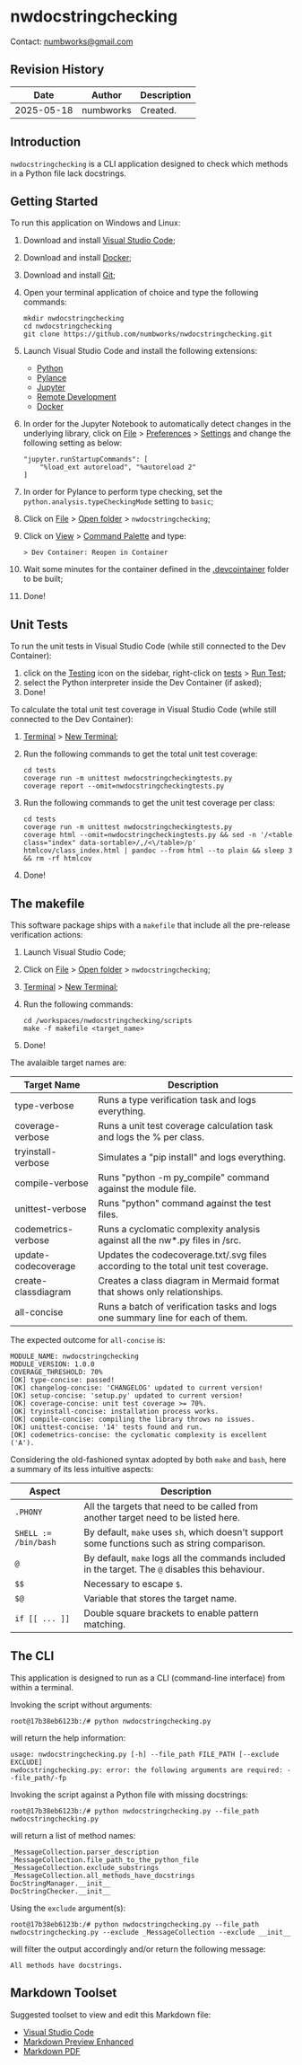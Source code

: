 # nwdocstringchecking
Contact: numbworks@gmail.com

## Revision History

| Date | Author | Description |
|---|---|---|
| 2025-05-18 | numbworks | Created. |

## Introduction

`nwdocstringchecking` is a CLI application designed to check which methods in a Python file lack docstrings.

## Getting Started

To run this application on Windows and Linux:

1. Download and install [Visual Studio Code](https://code.visualstudio.com/Download);
2. Download and install [Docker](https://www.docker.com/products/docker-desktop/);
3. Download and install [Git](https://git-scm.com/downloads);
4. Open your terminal application of choice and type the following commands:

    ```
    mkdir nwdocstringchecking
    cd nwdocstringchecking
    git clone https://github.com/numbworks/nwdocstringchecking.git
    ```

5. Launch Visual Studio Code and install the following extensions:

    - [Python](https://marketplace.visualstudio.com/items?itemName=ms-python.python)
    - [Pylance](https://marketplace.visualstudio.com/items?itemName=ms-python.vscode-pylance)
    - [Jupyter](https://marketplace.visualstudio.com/items?itemName=ms-toolsai.jupyter)
    - [Remote Development](https://marketplace.visualstudio.com/items?itemName=ms-vscode-remote.vscode-remote-extensionpack)
    - [Docker](https://marketplace.visualstudio.com/items?itemName=ms-azuretools.vscode-docker)

6. In order for the Jupyter Notebook to automatically detect changes in the underlying library, click on <ins>File</ins> > <ins>Preferences</ins> > <ins>Settings</ins> and change the following setting as below:

    ```
    "jupyter.runStartupCommands": [
        "%load_ext autoreload", "%autoreload 2"
    ]
    ```

7. In order for Pylance to perform type checking, set the `python.analysis.typeCheckingMode` setting to `basic`;
8. Click on <ins>File</ins> > <ins>Open folder</ins> > `nwdocstringchecking`;
9. Click on <ins>View</ins> > <ins>Command Palette</ins> and type:

    ```
    > Dev Container: Reopen in Container
    ```

10. Wait some minutes for the container defined in the <ins>.devcointainer</ins> folder to be built;
11. Done!

## Unit Tests

To run the unit tests in Visual Studio Code (while still connected to the Dev Container):

1. click on the <ins>Testing</ins> icon on the sidebar, right-click on <ins>tests</ins> > <ins>Run Test</ins>;
2. select the Python interpreter inside the Dev Container (if asked);
3. Done! 

To calculate the total unit test coverage in Visual Studio Code (while still connected to the Dev Container):

1. <ins>Terminal</ins> > <ins>New Terminal</ins>;
2. Run the following commands to get the total unit test coverage:

    ```
    cd tests
    coverage run -m unittest nwdocstringcheckingtests.py
    coverage report --omit=nwdocstringcheckingtests.py
    ```

3. Run the following commands to get the unit test coverage per class:

    ```
    cd tests
    coverage run -m unittest nwdocstringcheckingtests.py
    coverage html --omit=nwdocstringcheckingtests.py && sed -n '/<table class="index" data-sortable>/,/<\/table>/p' htmlcov/class_index.html | pandoc --from html --to plain && sleep 3 && rm -rf htmlcov
    ```

4. Done!

## The makefile

This software package ships with a `makefile` that include all the pre-release verification actions:

1. Launch Visual Studio Code;
2. Click on <ins>File</ins> > <ins>Open folder</ins> > `nwdocstringchecking`;
3. <ins>Terminal</ins> > <ins>New Terminal</ins>;
4. Run the following commands:

    ```
    cd /workspaces/nwdocstringchecking/scripts
    make -f makefile <target_name>
    ```
5. Done!

The avalaible target names are:

| Target Name | Description |
|---|---|
| type-verbose | Runs a type verification task and logs everything. |
| coverage-verbose | Runs a unit test coverage calculation task and logs the % per class. |
| tryinstall-verbose | Simulates a "pip install" and logs everything. |
| compile-verbose | Runs "python -m py_compile" command against the module file. |
| unittest-verbose | Runs "python" command against the test files. |
| codemetrics-verbose | Runs a cyclomatic complexity analysis against all the nw*.py files in /src. |
| update-codecoverage | Updates the codecoverage.txt/.svg files according to the total unit test coverage. |
| create-classdiagram | Creates a class diagram in Mermaid format that shows only relationships. |
| all-concise | Runs a batch of verification tasks and logs one summary line for each of them. |

The expected outcome for `all-concise` is:

```
MODULE_NAME: nwdocstringchecking
MODULE_VERSION: 1.0.0
COVERAGE_THRESHOLD: 70%
[OK] type-concise: passed!
[OK] changelog-concise: 'CHANGELOG' updated to current version!
[OK] setup-concise: 'setup.py' updated to current version!
[OK] coverage-concise: unit test coverage >= 70%.
[OK] tryinstall-concise: installation process works.
[OK] compile-concise: compiling the library throws no issues.
[OK] unittest-concise: '14' tests found and run.
[OK] codemetrics-concise: the cyclomatic complexity is excellent ('A').
```

Considering the old-fashioned syntax adopted by both `make` and `bash`, here a summary of its less intuitive aspects:

| Aspect | Description |
|---|---|
| `.PHONY` | All the targets that need to be called from another target need to be listed here. |
| `SHELL := /bin/bash` | By default, `make` uses `sh`, which doesn't support some functions such as string comparison. |
| `@` | By default, `make` logs all the commands included in the target. The `@` disables this behaviour. |
| `$$` | Necessary to escape `$`. |
| `$@` | Variable that stores the target name. |
| `if [[ ... ]]` | Double square brackets to enable pattern matching. |

## The CLI

This application is designed to run as a CLI (command-line interface) from within a terminal.

Invoking the script without arguments:

```
root@17b38eb6123b:/# python nwdocstringchecking.py
```

will return the help information:

```
usage: nwdocstringchecking.py [-h] --file_path FILE_PATH [--exclude EXCLUDE]
nwdocstringchecking.py: error: the following arguments are required: --file_path/-fp
```

Invoking the script against a Python file with missing docstrings:

```
root@17b38eb6123b:/# python nwdocstringchecking.py --file_path nwdocstringchecking.py
```

will return a list of method names:

```
_MessageCollection.parser_description
_MessageCollection.file_path_to_the_python_file
_MessageCollection.exclude_substrings
_MessageCollection.all_methods_have_docstrings
DocStringManager.__init__
DocStringChecker.__init__
```

Using the `exclude` argument(s):

```
root@17b38eb6123b:/# python nwdocstringchecking.py --file_path nwdocstringchecking.py --exclude _MessageCollection --exclude __init__
```

will filter the output accordingly and/or return the following message:

```
All methods have docstrings.
```


## Markdown Toolset

Suggested toolset to view and edit this Markdown file:

- [Visual Studio Code](https://code.visualstudio.com/)
- [Markdown Preview Enhanced](https://marketplace.visualstudio.com/items?itemName=shd101wyy.markdown-preview-enhanced)
- [Markdown PDF](https://marketplace.visualstudio.com/items?itemName=yzane.markdown-pdf)